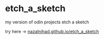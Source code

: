 # etch_a_sketch

my version of odin projects etch a sketch 

try here -> [nazalnihad.github.io/etch_a_sketch](https://nazalnihad.github.io/etch_a_sketch/)

